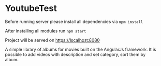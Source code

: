 # YoutubeTest

Before running server please install all dependencies via `npm install`

After installing all modules run `npm start`

Project will be served on [https://localhost:8080](https://localhost:8080)

A simple library of albums for movies built on the AngularJs framework. It is possible to add videos with description and set category, sort them by album.
